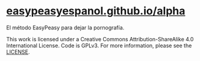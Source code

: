 # [easypeasyespanol.github.io/alpha](https://easypeasyespanol.github.io/alpha/)
El método EasyPeasy para dejar la pornografía.

This work is licensed under a Creative Commons Attribution-ShareAlike 4.0 International License. Code is GPLv3. For more information, please see the [LICENSE](LICENSE.txt).
